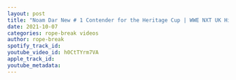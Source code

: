 ```yaml
---
layout: post
title: "Noam Dar New # 1 Contender for the Heritage Cup | WWE NXT UK Highlights"
date: 2021-10-07
categories: rope-break videos
author: rope-break
spotify_track_id: 
youtube_video_id: h0CtTYrm7VA
apple_track_id: 
youtube_metadata: 
---
```

